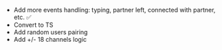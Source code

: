 - Add more events handling: typing, partner left, connected with partner, etc. ✅
- Convert to TS
- Add random users pairing
- Add +/- 18 channels logic
